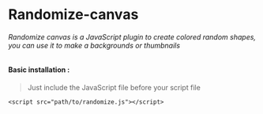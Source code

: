 # Randomize-canvas
###### Randomize canvas is a JavaScript plugin to create colored random shapes, you can use it to make a backgrounds or thumbnails

#### Basic installation :
> Just include the JavaScript file before your script file
```
<script src="path/to/randomize.js"></script>
```
